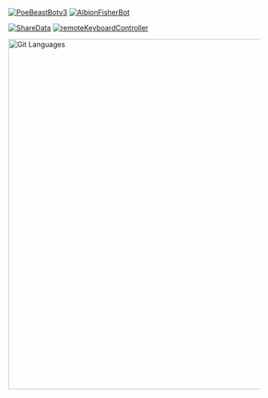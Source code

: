 [![PoeBeastBotv3](https://github-readme-stats.vercel.app/api/pin/?username=jamesCrumble&repo=PoeBeastBotv3)](https://github.com/JamesCrumbleProduction/PoeBeastBotv3)
[![AlbionFisherBot](https://github-readme-stats.vercel.app/api/pin/?username=jamesCrumbleProduction&repo=AlbionFisherBot)](https://github.com/JamesCrumbleProduction/AlbionFisherBot)



[![ShareData](https://github-readme-stats.vercel.app//api/pin//?username=jamesCrumble&repo=ShareData)](https://github.com/JamesCrumble/ShareData)
[![remoteKeyboardController](https://github-readme-stats.vercel.app//api//pin//?username=jamesCrumble&repo=remoteKeyboardController)](https://github.com/JamesCrumble/remoteKeyboardController)

<p>
    <a href="(https://github.com/JamesCrumble)">
        <img width="800" height="700" alt="Git Languages" src="https://github-readme-stats.vercel.app/api/top-langs/?username=jamesCrumble"/>
    </a>
</p>
